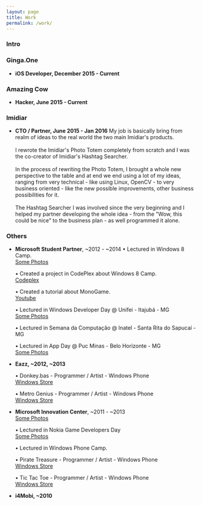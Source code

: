 ```yaml
---
layout: page
title: Work
permalink: /work/
---
```


### Intro

<!-- COWTODO: Write the intro -->


<!-- ####################################################################### -->
<!-- ####################################################################### -->

### Ginga.One

<!-- COWTODO: Write about my job @ Ginga.One -->

* **iOS Developer, December 2015 - Current**



<!-- ####################################################################### -->
<!-- ####################################################################### -->

### Amazing Cow

<!-- COWTODO: Write about my job @ Amazing Cow -->

* **Hacker, June 2015 - Current**


<!-- ####################################################################### -->
<!-- ####################################################################### -->

### Imidiar

* **CTO / Partner,  June 2015 - Jan 2016**
My job is basically bring from realm of ideas to the real world the two main
Imidiar's products. <br><br>
I rewrote the Imidiar's Photo Totem completely from scratch and I was
the co-creator of Imidiar's Hashtag Searcher.<br><br>
In the process of rewriting the Photo Totem, I brought a whole new
perspective to the table and at end we end using a lot of my ideas,
ranging from very technical - like using Linux, OpenCV -
to very business oriented - like the new possible improvements, other business
possibilities for it. <br><br>
The Hashtag Searcher I was involved since the very beginning and I
helped my partner developing the whole idea - from the "Wow, this could be nice"
to the business plan - as well programmed it alone.


<!-- ####################################################################### -->
<!-- ####################################################################### -->

### Others

<!-- COWTODO: Add photos of the lectures  -->

* **Microsoft Student Partner**, ~2012 - ~2014
    • Lectured in Windows 8 Camp.    
    [Some Photos]()   <!-- COWTODO: Add the photos page. -->

    • Created a project in CodePlex about Windows 8 Camp.    
    [Codeplex](https://win8campbh.codeplex.com/)

    • Created a tutorial about MonoGame.    
    [Youtube](https://www.youtube.com/watch?v=UTtF9Ags26g)

    • Lectured in Windows Developer Day @ Unifei - Itajubá - MG    
    [Some Photos]()   <!-- COWTODO: Add the photos page. -->

    • Lectured in Semana da Computação @ Inatel - Santa Rita do Sapucaí - MG

    • Lectured in App Day @ Puc Minas - Belo Horizonte - MG    
    [Some Photos]()   <!-- COWTODO: Add the photos page. -->


<!-- ####################################################################### -->

* **Eazz, ~2012, ~2013**

    • Donkey.bas - Programmer / Artist - Windows Phone    
    [Windows Store](https://www.microsoft.com/en-us/store/apps/donkeybas/9nblggh0ncj7)

    • Metro Genius - Programmer / Artist - Windows Phone    
    [Windows Store](https://www.microsoft.com/en-us/store/apps/metro-genius/9nblggh0nccp)


<!-- ####################################################################### -->

* **Microsoft Innovation Center**, ~2011 - ~2013    
[Some Photos]()   <!-- COWTODO: Add the photos page. -->

    • Lectured in Nokia Game Developers Day    
    [Some Photos]()   <!-- COWTODO: Add the photos page. -->

    • Lectured in Windows Phone Camp.

    • Pirate Treasure - Programmer / Artist - Windows Phone    
    [Windows Store](https://www.microsoft.com/en-us/store/apps/pirate-treasure/9nblggh0nccq)

    • Tic Tac Toe - Programmer / Artist - Windows Phone    
    [Windows Store](https://www.microsoft.com/en-us/store/apps/tic-tac-toe/9nblggh0nclt)


<!-- ####################################################################### -->

* **i4Mobi, ~2010**

